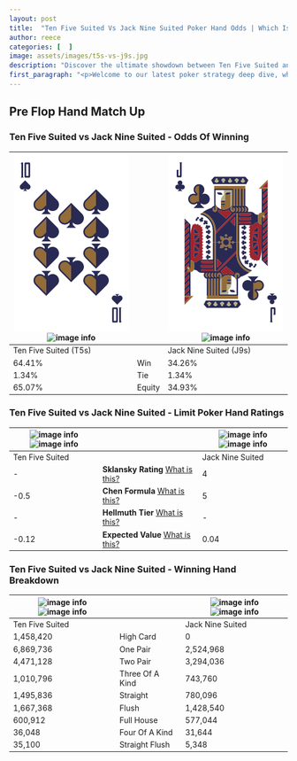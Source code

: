 ```yaml
---
layout: post
title:  "Ten Five Suited Vs Jack Nine Suited Poker Hand Odds | Which Is The Better Hand In Poker? A Complete Guide"
author: reece
categories: [  ]
image: assets/images/t5s-vs-j9s.jpg
description: "Discover the ultimate showdown between Ten Five Suited and Jack Nine Suited in poker! Uncover the odds, strategies, and scenarios where one hand triumphs over the other. Get ready to up your poker game with this thrilling analysis."
first_paragraph: "<p>Welcome to our latest poker strategy deep dive, where we're pitting two distinct hands against each other in a high-stakes showdown: Ten Five Suited vs Jack Nine Suited.</p><p>In the dynamic world of poker, every decision counts, and knowing which hand holds the upper hand is key to your success at the table.</p><p>In this article, we'll dissect these two hands, explore the scenarios where one dominates the other, and equip you with the knowledge to make strategic choices that can tip the odds in your favor.</p><p>Get ready to unravel the intriguing dynamics of these poker hands and elevate your game to new heights.</p>"
---
```




[comment]: # (sp0)

## Pre Flop Hand Match Up

<div class="table hand-ratings" markdown="1"> 



### Ten Five Suited vs Jack Nine Suited - Odds Of Winning


    
| ![image info](assets/images/hand1/t.png) ![image info](assets/images/hand1/5s.png) |  | ![image info](assets/images/hand2/j.png) ![image info](assets/images/hand2/9s.png) |
| -------- | -------- | -------- |
| Ten Five Suited (T5s) |  | Jack Nine Suited (J9s) |
| 64.41% | Win | 34.26% |
| 1.34% | Tie | 1.34% |
| 65.07% | Equity | 34.93% |




[comment]: # (sp1)



### Ten Five Suited vs Jack Nine Suited - Limit Poker Hand Ratings


    
| ![image info](https://www.riverpairs.com/assets/images/hand1/t.png) ![image info](https://www.riverpairs.com/assets/images/hand1/5s.png) |  | ![image info](https://www.riverpairs.com/assets/images/hand2/j.png) ![image info](https://www.riverpairs.com/assets/images/hand2/9s.png) |
| -------- | -------- | -------- |
| Ten Five Suited |  | Jack Nine Suited |
| - | **Sklansky Rating** [What is this?](/sklansky-rating-explained) | 4 |
| -0.5 | **Chen Formula** [What is this?](/chen-formula-explained) | 5 |
| - | **Hellmuth Tier** [What is this?](/Hellmuth-tier-explained) | - |
| -0.12 | **Expected Value** [What is this?](/expected-value-explained) | 0.04 |




[comment]: # (sp2)



### Ten Five Suited vs Jack Nine Suited - Winning Hand Breakdown


    
| ![image info](https://www.riverpairs.com/assets/images/hand1/t.png) ![image info](https://www.riverpairs.com/assets/images/hand1/5s.png) |  | ![image info](https://www.riverpairs.com/assets/images/hand2/j.png) ![image info](https://www.riverpairs.com/assets/images/hand2/9s.png) |
| -------- | -------- | -------- |
| Ten Five Suited |  | Jack Nine Suited |
| 1,458,420 | High Card | 0 |
| 6,869,736 | One Pair | 2,524,968 |
| 4,471,128 | Two Pair | 3,294,036 |
| 1,010,796 | Three Of A Kind | 743,760 |
| 1,495,836 | Straight | 780,096 |
| 1,667,368 | Flush | 1,428,540 |
| 600,912 | Full House | 577,044 |
| 36,048 | Four Of A Kind | 31,644 |
| 35,100 | Straight Flush | 5,348 |




[comment]: # (sp3)



</div>

[comment]: # (sp4)



[comment]: # (sp5)

